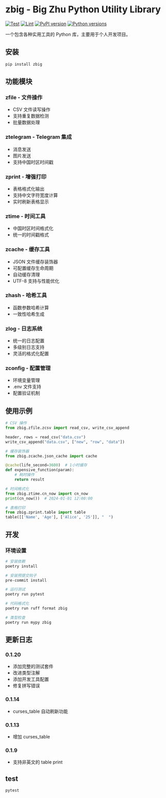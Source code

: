 # zbig - Big Zhu Python Utility Library

[![Test](https://github.com/bigzhu/zbig/actions/workflows/test.yml/badge.svg)](https://github.com/bigzhu/zbig/actions/workflows/test.yml)
[![Lint](https://github.com/bigzhu/zbig/actions/workflows/lint.yml/badge.svg)](https://github.com/bigzhu/zbig/actions/workflows/lint.yml)
[![PyPI version](https://badge.fury.io/py/zbig.svg)](https://badge.fury.io/py/zbig)
[![Python versions](https://img.shields.io/pypi/pyversions/zbig.svg)](https://pypi.org/project/zbig/)

一个包含各种实用工具的 Python 库，主要用于个人开发项目。

## 安装

```bash
pip install zbig
```

## 功能模块

### zfile - 文件操作
- CSV 文件读写操作
- 支持重复数据检测
- 批量数据处理

### ztelegram - Telegram 集成
- 消息发送
- 图片发送
- 支持中国时区时间戳

### zprint - 增强打印
- 表格格式化输出
- 支持中文字符宽度计算
- 实时刷新表格显示

### ztime - 时间工具
- 中国时区时间格式化
- 统一的时间戳格式

### zcache - 缓存工具
- JSON 文件缓存装饰器
- 可配置缓存生命周期
- 自动缓存清理
- UTF-8 支持与性能优化

### zhash - 哈希工具
- 函数参数哈希计算
- 一致性哈希生成

### zlog - 日志系统
- 统一的日志配置
- 多级别日志支持
- 灵活的格式化配置

### zconfig - 配置管理
- 环境变量管理
- .env 文件支持
- 配置验证机制

## 使用示例

```python
# CSV 操作
from zbig.zfile.zcsv import read_csv, write_csv_append

header, rows = read_csv("data.csv")
write_csv_append("data.csv", ["new", "row", "data"])

# 缓存装饰器
from zbig.zcache.json_cache import cache

@cache(life_second=3600)  # 1小时缓存
def expensive_function(param):
    # 耗时操作
    return result

# 时间格式化
from zbig.ztime.cn_now import cn_now
print(cn_now())  # 2024-01-01 12:00:00

# 表格打印
from zbig.zprint.table import table
table([['Name', 'Age'], ['Alice', '25']], "  ")
```

## 开发

### 环境设置

```bash
# 安装依赖
poetry install

# 安装预提交钩子
pre-commit install

# 运行测试
poetry run pytest

# 代码格式化
poetry run ruff format zbig

# 类型检查
poetry run mypy zbig
```

## 更新日志

### 0.1.20
- 添加完整的测试套件
- 改进类型注解
- 添加开发工具配置
- 修复拼写错误

### 0.1.14
- curses_table 自动刷新功能

### 0.1.13
- 增加 curses_table

### 0.1.9
- 支持非英文的 table print

## test

```bash
pytest
```
